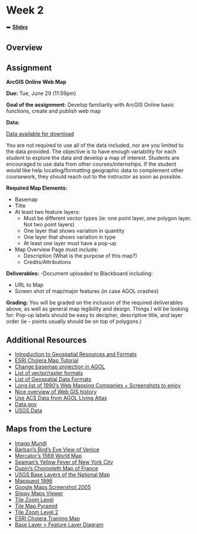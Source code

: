 <!-- .slide: data-background="./Images/header.svg" data-background-repeat="none" data-background-size="40% 40%" data-background-position="center 10%" class="header" -->
# Week 2

➡️ [**Slides**](https://shelleyhoover.github.io/UPP4652021/Slides/revealjsSlides/week2.html#/)


## Overview

## Assignment

**ArcGIS Online Web Map**

**Due:** Tue, June 29 (11:59pm) 

**Goal of the assignment:** Develop familiarity with ArcGIS Online basic functions, create and publish web map

**Data:** 

[Data available for download](https://github.com/shelleyhoover/UPP4652021/tree/master/Course%20Data)  

You are not required to use all of the data included, nor are you limited to the data provided. The objective is to have enough variability for each student to explore the data and develop a map of interest.  Students are encouraged to use data from other courses/internships.  If the student would like help locating/formatting geographic data to complement other coursework, they should reach out to the instructor as soon as possible.  

**Required Map Elements:**
- Basemap
- Title
- At least two feature layers:
   - Must be different vector types (ie: one point layer, one polygon layer. Not two point layers) 
   - One layer that shows variation in quantity 
   - One layer that shows variation in type
  - At least one layer must have a pop-up 
- Map Overview Page must include: 
  - Description (What is the purpose of this map?)
  - Credits/Attributions

**Deliverables:** 
-Document uploaded to Blackboard including: 
  - URL to Map
  - Screen shot of map/major features (in case AGOL crashes)

**Grading:** 
You will be graded on the inclusion of the required deliverables above, as well as general map legibility and design. Things I will be looking for: Pop-up labels should be easy to decipher, descriptive title, and layer order (ie - points usually should be on top of polygons.) 

## Additional Resources
- [Introduction to Geospatial Resources and Formats](https://www.loc.gov/preservation/digital/formats/content/gis_intro.shtml)
- [ESRI Cholera Map Tutorial](https://downloads.esri.com/learnarcgis/educators/creating-a-basic-story-map.pdf)
- [Change basemap projection in AGOL](https://learn.arcgis.com/en/projects/make-a-web-map-without-web-mercator/)
- [List of vector/raster formats](https://gisgeography.com/gis-formats/)
- [List of Geospatial Data Formats](https://www.loc.gov/preservation/digital/formats/fdd/gis_fdd.shtml)
- [Long list of 1990’s Web Mapping Companies + Screenshots to enjoy](https://www.slideshare.net/stevenfeldman/history-of-web-mapping)
- [Nice overview of Web GIS history](https://www.smithsonianmag.com/history/unlikely-history-origins-modern-maps-180951617/) 
- [Use ACS Data from AGOL Living Atlas](https://www.arcgis.com/apps/Cascade/index.html?appid=c6a35a434a8f4913b9c35022290efdd0) 
- [Data.gov](https://catalog.data.gov/dataset) 
- [USGS Data](https://apps.nationalmap.gov/services/) 


## Maps from the Lecture
- [Imago Mundi](https://www.smithsonianmag.com/travel/where-see-some-worlds-oldest-maps-180963855/)
- [Barbari’s Bird’s Eye View of Venice](https://www.jstor.org/stable/1483541?origin=crossref) 
- [Mercator’s 1569 World Map](https://en.wikipedia.org/wiki/Mercator_1569_world_map)
- [Seaman’s Yellow Fever of New York City](https://www.google.com/url?sa=i&url=https%3A%2F%2Fcommons.wikimedia.org%2Fwiki%2FFile%3AValentine_Seaman%2527s_map_of_yellow_fever_epidemic_in_New_York_City_(Plate_2_of_2).jpg&psig=AOvVaw0KT40qlhaUqxOeHyW7j05c&ust=1624506362213000&source=images&cd=vfe&ved=0CAwQ3YkBahcKEwiA5e_366zxAhUAAAAAHQAAAAAQCQ)
- [Dupin’s Choropleth Map of France](https://en.wikipedia.org/wiki/Charles_Dupin#/media/File:Carte_figurative_de_l'instruction_populaire_de_la_France.jpg) 
- [USGS Base Layers of the National Map](https://www.usgs.gov/media/images/8-base-layers-national-map) 
- [Mapquest 1996](https://www.researchgate.net/figure/Screenshot-of-MapQuest-c1996_fig4_282123268)
- [Google Maps Screenshot 2005](https://blog.google/products/maps/look-back-15-years-mapping-world/) 
- [Slippy Maps Viewer](https://xserver2.cloud.ptvgroup.com/dashboard/Content/TechnicalConcepts/Rendering/ShowTileOverlays.shtm) 
- [Tile Zoom Level](https://docs.microsoft.com/en-us/azure/azure-maps/zoom-levels-and-tile-grid?tabs=csharp) 
- [Tile Map Pyramid](https://www.google.com/search?q=tiled+map+levels&rlz=1C1CHBF_enUS910US910&source=lnms&tbm=isch&sa=X&ved=2ahUKEwjgtOjL7azxAhVPB50JHQg9C4sQ_AUoAnoECAEQBA&biw=614&bih=601&dpr=1.56#imgrc=ELYvvhPjO_MWGM&imgdii=krzrfrDcl85f0M) 
- [Tile Zoom Level 2](https://towardsdatascience.com/displaying-geographic-information-using-custom-map-tiles-c0e3344909a4) 
- [ESRI Cholera Training Map](https://learngis.maps.arcgis.com/home/webmap/viewer.html?webmap=6fb43b7db1d34716aad53583406f98b1) 
- [Base Layer > Feature Layer Diagram](https://mangomap.com/gis-mapping) 

